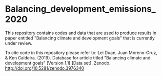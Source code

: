 # Balancing_development_emissions_2020

This repository contains codes and data that are used to produce results in paper entitled "Balancing climate and development goals" that is currently under review. 

To cite code in this repository please refer to: Lei Duan, Juan Moreno-Cruz, & Ken Caldeira. (2019). Database for article titled "Balancing climate and development goals" (Version 1.1) [Data set]. Zenodo. http://doi.org/10.5281/zenodo.3976340